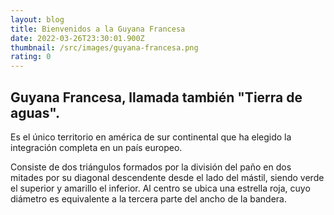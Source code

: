 ```yaml
---
layout: blog
title: Bienvenidos a la Guyana Francesa
date: 2022-03-26T23:30:01.900Z
thumbnail: /src/images/guyana-francesa.png
rating: 0
---
```

## Guyana Francesa, llamada también "Tierra de aguas".

Es el único territorio en américa de sur continental que ha elegido la integración completa en un país europeo.

Consiste de dos triángulos formados por la división del paño en dos mitades por su diagonal descendente desde el lado del mástil, siendo verde el superior y amarillo el inferior. Al centro se ubica una estrella roja, cuyo diámetro es equivalente a la tercera parte del ancho de la bandera.